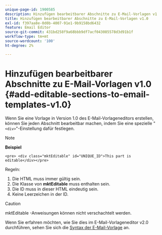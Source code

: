 ```yaml
---
unique-page-id: 1900585
description: Hinzufügen bearbeitbarer Abschnitte zu E-Mail-Vorlagen v1.0 - Marketo Docs - Produktdokumentation
title: Hinzufügen bearbeitbarer Abschnitte zu E-Mail-Vorlagen v1.0
exl-id: f397aa8e-0d0b-4007-91e1-9b9158bd6432
feature: Email Editor
source-git-commit: 431bd258f9a68bbb9df7acf043085578d3d91b1f
workflow-type: tm+mt
source-wordcount: '100'
ht-degree: 2%

---
```


# Hinzufügen bearbeitbarer Abschnitte zu E-Mail-Vorlagen v1.0 {#add-editable-sections-to-email-templates-v1.0}

Wenn Sie eine Vorlage in Version 1.0 des E-Mail-Vorlageneditors erstellen, können Sie jeden Abschnitt bearbeitbar machen, indem Sie eine spezielle &quot;`<div>`&quot;-Einstellung dafür festlegen.

>[!NOTE]
>
>**Beispiel**
>
>`<pre> <div class="mktEditable" id="UNIQUE_ID">This part is editable</div></pre>`

Regeln:

1. Die HTML muss immer gültig sein.
1. Die Klasse von **mktEditable** muss enthalten sein.
1. Die ID muss in dieser HTML eindeutig sein.
1. Keine Leerzeichen in der ID.

>[!CAUTION]
>
>mktEditable -Anweisungen können nicht verschachtelt werden.

Wenn Sie erfahren möchten, wie Sie dies im E-Mail-Vorlageneditor v2.0 durchführen, sehen Sie sich die [Syntax der E-Mail-Vorlage](/help/marketo/product-docs/email-marketing/general/email-editor-2/email-template-syntax.md) an.
